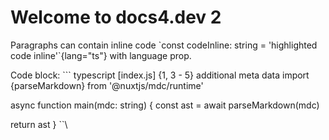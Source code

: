# Welcome to docs4.dev 2

Paragraphs can contain inline code \`const codeInline: string = 'highlighted code inline'\`{lang="ts"} with language prop.

Code block:
\`\`\` typescript [index.js] {1, 3 - 5} additional meta data
import {parseMarkdown} from '@nuxtjs/mdc/runtime'

async function main(mdc: string) {
  const ast = await parseMarkdown(mdc)

  return ast
}
\`\`\